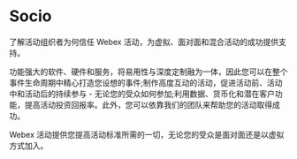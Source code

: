 # Socio

了解活动组织者为何信任 Webex 活动，为虚拟、面对面和混合活动的成功提供支持。

功能强大的软件、硬件和服务，将易用性与深度定制融为一体，因此您可以在整个事件生命周期中精心打造您设想的事件;制作高度互动的活动，促进活动前、活动中和活动后的持续参与 - 无论您的受众如何参加;利用数据、货币化和潜在客户功能，提高活动投资回报率。此外，您可以依靠我们的团队来帮助您的活动取得成功。

Webex 活动提供您提高活动标准所需的一切，无论您的受众是面对面还是以虚拟方式加入。
